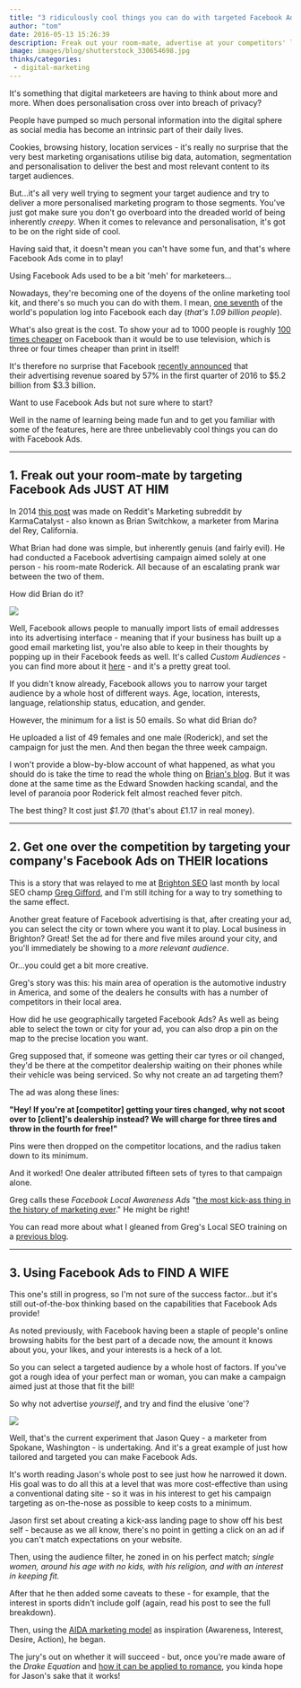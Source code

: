 ```yaml
---
title: "3 ridiculously cool things you can do with targeted Facebook Ads"
author: "tom"
date: 2016-05-13 15:26:39
description: Freak out your room-mate, advertise at your competitors' locations, or find the love of your life. For marketeers, Facebook Ads are here to stay.
image: images/blog/shutterstock_330654698.jpg
thinks/categories: 
 - digital-marketing
---
```


It's something that digital marketeers are having to think about more and more. When does personalisation cross over into breach of privacy?

People have pumped so much personal information into the digital sphere as social media has become an intrinsic part of their daily lives.

Cookies, browsing history, location services - it's really no surprise that the very best marketing organisations utilise big data, automation, segmentation and personalisation to deliver the best and most relevant content to its target audiences.

But...it's all very well trying to segment your target audience and try to deliver a more personalised marketing program to those segments. You've just got make sure you don't go overboard into the dreaded world of being inherently *creepy*. When it comes to relevance and personalisation, it's got to be on the right side of cool.

Having said that, it doesn't mean you can't have some fun, and that's where Facebook Ads come in to play!

Using Facebook Ads used to be a bit 'meh' for marketeers...

Nowadays, they're becoming one of the doyens of the online marketing tool kit, and there's so much you can do with them. I mean, [one seventh](http://newsroom.fb.com/company-info/) of the world's population log into Facebook each day (*that's 1.09 billion people*).

What's also great is the cost. To show your ad to 1000 people is roughly [100 times cheaper](https://moz.com/blog/1-dollar-per-day-on-facebook-ads) on Facebook than it would be to use television, which is three or four times cheaper than print in itself!

It's therefore no surprise that Facebook [recently announced](http://www.wsj.com/articles/facebook-revenue-soars-on-ad-growth-1461787856) that their advertising revenue soared by 57% in the first quarter of 2016 to $5.2 billion from $3.3 billion.

Want to use Facebook Ads but not sure where to start?

Well in the name of learning being made fun and to get you familiar with some of the features, here are three unbelievably cool things you can do with Facebook Ads.

---


## 1. Freak out your room-mate by targeting Facebook Ads JUST AT HIM

In 2014 [this post](https://www.reddit.com/r/marketing/comments/2glgdd/i_pranked_my_roommate_with_eerily_targeted/) was made on Reddit's Marketing subreddit by KarmaCatalyst - also known as Brian Switchkow, a marketer from Marina del Rey, California.

What Brian had done was simple, but inherently genuis (and fairly evil). He had conducted a Facebook advertising campaign aimed solely at one person - his room-mate Roderick. All because of an escalating prank war between the two of them.

How did Brian do it?

![](images/blog/shutterstock_330654698.jpg)

Well, Facebook allows people to manually import lists of email addresses into its advertising interface - meaning that if your business has built up a good email marketing list, you're also able to keep in their thoughts by popping up in their Facebook feeds as well. It's called *Custom Audiences* - you can find more about it [here](https://www.facebook.com/business/help/341425252616329) - and it's a pretty great tool.

If you didn't know already, Facebook allows you to narrow your target audience by a whole host of different ways. Age, location, interests, language, relationship status, education, and gender.

However, the minimum for a list is 50 emails. So what did Brian do?

He uploaded a list of 49 females and one male (Roderick), and set the campaign for just the men. And then began the three week campaign.

I won't provide a blow-by-blow account of what happened, as what you should do is take the time to read the whole thing on [Brian's blog](http://ghostinfluence.com/the-ultimate-retaliation-pranking-my-roommate-with-targeted-facebook-ads/). But it was done at the same time as the Edward Snowden hacking scandal, and the level of paranoia poor Roderick felt almost reached fever pitch.

The best thing? It cost just *$1.70* (that's about £1.17 in real money).

---


## 2. Get one over the competition by targeting your company's Facebook Ads on THEIR locations

This is a story that was relayed to me at [Brighton SEO](http://www.brightonseo.com) last month by local SEO champ [Greg Gifford](https://twitter.com/GregGifford), and I'm still itching for a way to try something to the same effect.

Another great feature of Facebook advertising is that, after creating your ad, you can select the city or town where you want it to play. Local business in Brighton? Great! Set the ad for there and five miles around your city, and you'll immediately be showing to a *more relevant audience*.

Or...you could get a bit more creative.

Greg's story was this: his main area of operation is the automotive industry in America, and some of the dealers he consults with has a number of competitors in their local area.

How did he use geographically targeted Facebook Ads? As well as being able to select the town or city for your ad, you can also drop a pin on the map to the precise location you want.

Greg supposed that, if someone was getting their car tyres or oil changed, they'd be there at the competitor dealership waiting on their phones while their vehicle was being serviced. So why not create an ad targeting them?

The ad was along these lines:

__"Hey! If you're at [competitor] getting your tires changed, why not scoot over to [client]'s dealership instead? We will charge for three tires and throw in the fourth for free!"__

Pins were then dropped on the competitor locations, and the radius taken down to its minimum.

And it worked! One dealer attributed fifteen sets of tyres to that campaign alone.

Greg calls these *Facebook Local Awareness Ads* "[the most kick-ass thing in the history of marketing ever](https://youtu.be/Pj-ovFUalXs?t=21m57s)." He might be right!

You can read more about what I gleaned from Greg's Local SEO training on a [previous blog](/thinks/brighton-seo-how-to-be-a-local-seo-jedi/).

---


## 3. Using Facebook Ads to FIND A WIFE

This one's still in progress, so I'm not sure of the success factor...but it's still out-of-the-box thinking based on the capabilities that Facebook Ads provide!

As noted previously, with Facebook having been a staple of people's online browsing habits for the best part of a decade now, the amount it knows about you, your likes, and your interests is a heck of a lot.

So you can select a targeted audience by a whole host of factors. If you've got a rough idea of your perfect man or woman, you can make a campaign aimed just at those that fit the bill!

So why not advertise *yourself*, and try and find the elusive 'one'?

![](images/blog/shutterstock_252720688.jpg)

Well, that's the current experiment that Jason Quey - a marketer from Spokane, Washington - is undertaking. And it's a great example of just how tailored and targeted you can make Facebook Ads.

It's worth reading Jason's whole post to see just how he narrowed it down. His goal was to do all this at a level that was more cost-effective than using a conventional dating site - so it was in his interest to get his campaign targeting as on-the-nose as possible to keep costs to a minimum.

Jason first set about creating a kick-ass landing page to show off his best self - because as we all know, there's no point in getting a click on an ad if you can't match expectations on your website.

Then, using the audience filter, he zoned in on his perfect match; *single women, around his age with no kids, with his religion, and with an interest in keeping fit.*

After that he then added some caveats to these - for example, that the interest in sports didn't include golf (again, read his post to see the full breakdown).

Then, using the [AIDA marketing model](http://www.smartinsights.com/traffic-building-strategy/offer-and-message-development/aida-model/) as inspiration (Awareness, Interest, Desire, Action), he began.

The jury's out on whether it will succeed - but, once you're made aware of the *Drake Equation* and [how it can be applied to romance](http://www2.warwick.ac.uk/fac/soc/economics/staff/pbackus/girlfriend/why_i_dont_have_a_girlfriend.pdf), you kinda hope for Jason's sake that it works!


